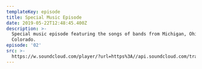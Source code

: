 ```yaml
---
templateKey: episode
title: Special Music Episode
date: 2019-05-22T12:48:45.400Z
description: >-
  Special music episode featuring the songs of bands from Michigan, Ohio, and
  Colorado.
episode: '02'
src: >-
  https://w.soundcloud.com/player/?url=https%3A//api.soundcloud.com/tracks/624801270&color=%23ff5500&auto_play=false&hide_related=false&show_comments=true&show_user=true&show_reposts=false&show_teaser=true
---
```


